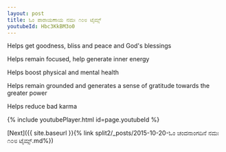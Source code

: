 ```yaml
---
layout: post
title: ಓಂ ಪಾರಾಯಣಾಯ ನಮಃ ೧೦೮ ಟೈಮ್ಸ್
youtubeId: Hbc3KkBM3o0
---
```

 
 
Helps get goodness, bliss and peace and God's blessings
 
Helps remain focused, help generate inner energy 
 
Helps boost physical and mental health 
 
Helps remain grounded and generates a sense of gratitude towards the greater power 
 
Helps reduce bad karma
 
 
 
 


{% include youtubePlayer.html id=page.youtubeId %}
 
[Next]({{ site.baseurl }}{% link  split2/_posts/2015-10-20-ಓಂ ಚಂದನಾಂಗದಿನೆ ನಮಃ ೧೦೮ ಟೈಮ್ಸ್.md%})
 
